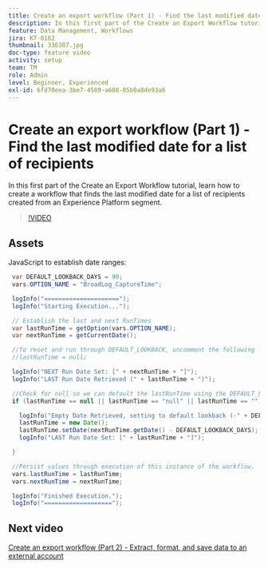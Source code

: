 ```yaml
---
title: Create an export workflow (Part 1) - Find the last modified date for a list of recipients
description: In this first part of the Create an Export Workflow tutorial, learn how to create a workflow that finds the last modified date for a list of recipients created from an Experience Platform segment.
feature: Data Management, Workflows
jira: KT-8162
thumbnail: 336387.jpg
doc-type: feature video
activity: setup
team: TM
role: Admin
level: Beginner, Experienced
exl-id: 6fd70eea-3be7-4589-a608-05b0a8de93a6
---
```

# Create an export workflow (Part 1) - Find the last modified date for a list of recipients

In this first part of the Create an Export Workflow tutorial, learn how to create a workflow that finds the last modified date for a list of recipients created from an Experience Platform segment.

>[!VIDEO](https://video.tv.adobe.com/v/336387?quality=12&learn=on)

## Assets

JavaScript to establish date ranges:

 ```java
  var DEFAULT_LOOKBACK_DAYS = 90;
  vars.OPTION_NAME = "BroadLog_CaptureTime";

  logInfo("=====================");
  logInfo("Starting Execution...");

  // Establish the last and next RunTimes
  var lastRunTime = getOption(vars.OPTION_NAME);
  var nextRunTime = getCurrentDate();

  //To reset and run through DEFAULT_LOOKBACK, uncomment the following line.
  //lastRunTime = null;

  logInfo("NEXT Run Date Set: [" + nextRunTime + "]");
  logInfo("LAST Run Date Retrieved (" + lastRunTime + ")");

  //Check for null so we can default the lastRunTime using the DEFAULT_LOOKBACK 
  if (lastRunTime == null || lastRunTime == "null" || lastRunTime == "") {

    logInfo("Empty Date Retrieved, setting to default lookback (-" + DEFAULT_LOOKBACK_DAYS + " days)");
    lastRunTime = new Date();
    lastRunTime.setDate(nextRunTime.getDate() - DEFAULT_LOOKBACK_DAYS);
    logInfo("LAST Run Date Set: [" + lastRunTime + "]");

  } 

  //Persist values through execution of this instance of the workflow.
  vars.lastRunTime = lastRunTime;
  vars.nextRunTime = nextRunTime;

  logInfo("Finished Execution.");
  logInfo("===================");
 ```

## Next video

 [Create an export workflow (Part 2) - Extract, format, and save data to an external account](extract-format-save-data-to-external-account.md)
